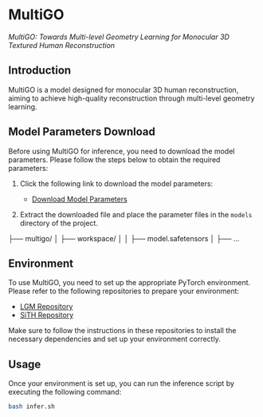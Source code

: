 # MultiGO

*MultiGO: Towards Multi-level Geometry Learning for Monocular 3D Textured Human Reconstruction*

## Introduction

MultiGO is a model designed for monocular 3D human reconstruction, aiming to achieve high-quality reconstruction through multi-level geometry learning.

## Model Parameters Download

Before using MultiGO for inference, you need to download the model parameters. Please follow the steps below to obtain the required parameters:

1. Click the following link to download the model parameters:
   - [Download Model Parameters](https://drive.google.com/file/d/1JJDk-oo588froso33BM62FedXVoZBTlN/view)

2. Extract the downloaded file and place the parameter files in the `models` directory of the project.

├── multigo/ │ ├── workspace/ │ │ ├── model.safetensors │ ├── ...

## Environment

To use MultiGO, you need to set up the appropriate PyTorch environment. Please refer to the following repositories to prepare your environment:

- [LGM Repository](https://github.com/3DTopia/LGM)
- [SiTH Repository](https://github.com/SiTH-Diffusion/SiTH)

Make sure to follow the instructions in these repositories to install the necessary dependencies and set up your environment correctly.

## Usage

Once your environment is set up, you can run the inference script by executing the following command:

```bash
bash infer.sh
